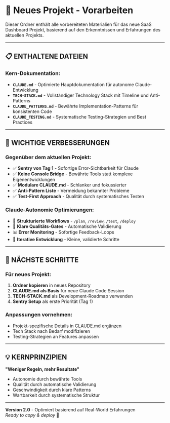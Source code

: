 # 📁 **Neues Projekt - Vorarbeiten**

Dieser Ordner enthält alle vorbereiteten Materialien für das neue SaaS Dashboard Projekt, basierend auf den Erkenntnissen und Erfahrungen des aktuellen Projekts.

---

## 📋 **ENTHALTENE DATEIEN**

### **Kern-Dokumentation:**
- **`CLAUDE.md`** - Optimierte Hauptdokumentation für autonome Claude-Entwicklung
- **`TECH-STACK.md`** - Vollständiger Technology Stack mit Timeline und Anti-Patterns
- **`CLAUDE_PATTERNS.md`** - Bewährte Implementation-Patterns für konsistenten Code
- **`CLAUDE_TESTING.md`** - Systematische Testing-Strategien und Best Practices

---

## 🎯 **WICHTIGE VERBESSERUNGEN**

### **Gegenüber dem aktuellen Projekt:**
- ✅ **Sentry von Tag 1** - Sofortige Error-Sichtbarkeit für Claude
- ✅ **Keine Console Bridge** - Bewährte Tools statt komplexe Eigenentwicklungen
- ✅ **Modulare CLAUDE.md** - Schlanker und fokussierter
- ✅ **Anti-Pattern Liste** - Vermeidung bekannter Probleme
- ✅ **Test-First Approach** - Qualität durch systematisches Testen

### **Claude-Autonomie Optimierungen:**
- 🤖 **Strukturierte Workflows** - `/plan`, `/review`, `/test`, `/deploy`
- 🎯 **Klare Qualitäts-Gates** - Automatische Validierung
- 📊 **Error Monitoring** - Sofortige Feedback-Loops
- 🔄 **Iterative Entwicklung** - Kleine, validierte Schritte

---

## 🚀 **NÄCHSTE SCHRITTE**

### **Für neues Projekt:**
1. **Ordner kopieren** in neues Repository
2. **CLAUDE.md als Basis** für neue Claude Code Session
3. **TECH-STACK.md** als Development-Roadmap verwenden
4. **Sentry Setup** als erste Priorität (Tag 1)

### **Anpassungen vornehmen:**
- Projekt-spezifische Details in CLAUDE.md ergänzen
- Tech Stack nach Bedarf modifizieren  
- Testing-Strategien an Features anpassen

---

## 💡 **KERNPRINZIPIEN**

**"Weniger Regeln, mehr Resultate"**
- Autonomie durch bewährte Tools
- Qualität durch automatische Validierung  
- Geschwindigkeit durch klare Patterns
- Wartbarkeit durch systematische Struktur

---

**Version 2.0** - Optimiert basierend auf Real-World Erfahrungen  
*Ready to copy & deploy* 🚀